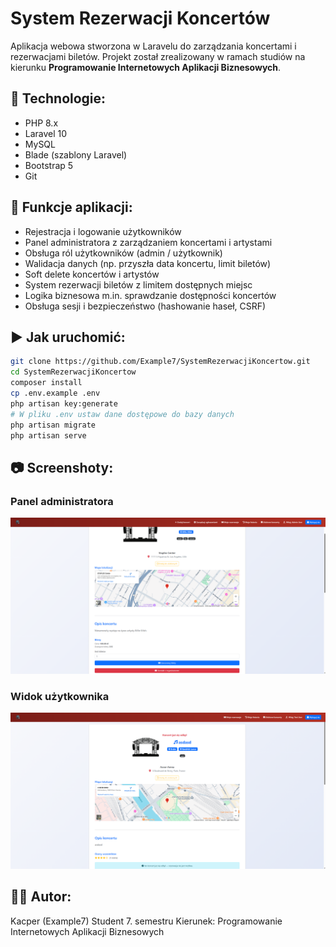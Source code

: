 # System Rezerwacji Koncertów

Aplikacja webowa stworzona w Laravelu do zarządzania koncertami i rezerwacjami biletów. Projekt został zrealizowany w ramach studiów na kierunku **Programowanie Internetowych Aplikacji Biznesowych**.

## 🔧 Technologie:
- PHP 8.x
- Laravel 10
- MySQL
- Blade (szablony Laravel)
- Bootstrap 5
- Git

## 📌 Funkcje aplikacji:
- Rejestracja i logowanie użytkowników
- Panel administratora z zarządzaniem koncertami i artystami
- Obsługa ról użytkowników (admin / użytkownik)
- Walidacja danych (np. przyszła data koncertu, limit biletów)
- Soft delete koncertów i artystów
- System rezerwacji biletów z limitem dostępnych miejsc
- Logika biznesowa m.in. sprawdzanie dostępności koncertów
- Obsługa sesji i bezpieczeństwo (hashowanie haseł, CSRF)

## ▶️ Jak uruchomić:
```bash
git clone https://github.com/Example7/SystemRezerwacjiKoncertow.git
cd SystemRezerwacjiKoncertow
composer install
cp .env.example .env
php artisan key:generate
# W pliku .env ustaw dane dostępowe do bazy danych
php artisan migrate
php artisan serve
```

## 📷 Screenshoty:

### Panel administratora  
![Panel administratora](screenshots/admin_page.png)

### Widok użytkownika  
![Widok użytkownika](screenshots/user_page.png)

## 👨‍💻 Autor:
Kacper (Example7)
Student 7. semestru
Kierunek: Programowanie Internetowych Aplikacji Biznesowych
